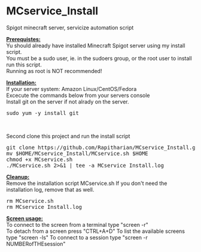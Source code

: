 # MCservice_Install
Spigot minecraft server, servicize automation script

<b><u>Prerequistes:</u></b><br>
  Yu should already have installed Minecraft Spigot server using my install script.<br>
  You must be a sudo user, ie. in the sudoers group, or the root user to install run this script.<br>
  Running as root is NOT recommended!<br>

<b><u>Installation:</u></b><br>
  If your server system: Amazon Linux/CentOS/Fedora<br>
  Excecute the commands below from your servers console<br>
  Install git on the server if not alrady on the server.<br>
<pre>
sudo yum -y install git
</pre>
<br>

  Second clone this project and run the install script<br>
<pre>
git clone https://github.com/Rapitharian/MCservice_Install.git
mv $HOME/MCservice_Install/MCservice.sh $HOME
chmod +x MCservice.sh
./MCservice.sh 2>&1 | tee -a MCservice_Install.log
</pre>

<b><u>Cleanup:</u></b><br>
Remove the installation script MCservice.sh
If you don't need the installation log, remove that as well.
<pre>
rm MCservice.sh
rm MCservice_Install.log
</pre>

<b><u>Screen usage:</u></b><br>
To connect to the screen from a terminal type "screen -r"<br>
To detach from a screen press "CTRL+A+D"
To list the available screens type "screen -ls"
To connect to a session type "screen -r NUMBERofTHEsession"